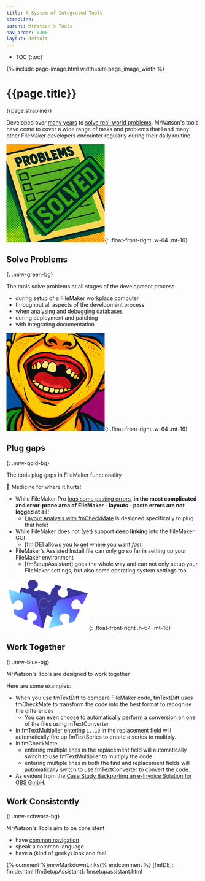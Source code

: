 ```yaml
---
title: A System of Integrated Tools
strapline: 
parent: MrWatson's Tools
nav_order: 0300
layout: default
---
```

- TOC
{:toc}

{% include page-image.html width=site.page_image_width %}

# {{page.title}}

{{page.strapline}}

Developed over [many years](the-history-of-mrwatsons-tools.html) to [solve real-world problems](solutions-to-daily-problems.html), MrWatson's tools have come to cover a wide range of tasks and problems that I and many other FileMaker developers encounter regularly during their daily routine.

![Problems Solved](/assets/images/problems-solved.png){: .float-front-right .w-64 .mt-16}

## Solve Problems

{: .mrw-green-bg}

The tools solve problems at all stages of the development process

- during setup of a FileMaker workplace computer
- throughout all aspects of the development process
- when analysing and debugging databases
- during deployment and patching
- with integrating documentation

![Plug Gaps](/assets/images/plug-gaps.png){: .float-front-right .w-64 .mt-16}

## Plug gaps

{: .mrw-gold-bg}

The tools plug gaps in FileMaker functionality

🤒 Medicine for where it hurts!

- While FileMaker Pro [logs some pasting errors](did-that-just-break.html), **in the most complicated and error-prone area of FileMaker - layouts - paste errors are not logged at all!**
  - [Layout Analysis with fmCheckMate](layout-analysis-with-fmcheckmate) is designed specifically to plug that hole!
- While FileMaker does not (yet) support **deep linking** into the FileMaker GUI
  - [fmIDE] allows you to get where you want *fast*.
- FileMaker's Assisted Install file can only go so far in setting up your FileMaker environment
  - [fmSetupAssistant] goes the whole way and can not only setup your FileMaker settings, but also some operating system settings too.

![Work Together](/assets/images/work-together.png){: .float-front-right .h-64 .mt-16}

## Work Together

{: .mrw-blue-bg}

MrWatson's Tools are designed to work together

Here are some examples:

- When you use fmTextDiff to compare FileMaker code, fmTextDiff uses fmCheckMate to transform the code into the best format to recognise the differences
  - You can even choose to automatically perform a conversion on one of the files using mTextConverter
- In fmTextMultiplier entering `1..10` in the replacement field will automatically fire up fmTextSeries to create a series to multiply.
- In fmCheckMate
  - entering multiple lines in the replacement field will automatically switch to use fmTextMultiplier to multiply the code.
  - entering multiple lines in both the find and replacement fields will automatically switch to use fmTextConverter to convert the code.
- As evident from the [Case Study Backporting an e-Invoice Solution for GBS GmbH](case-study-backporting-e-invoice-solution-gbs.html).

## Work Consistently

{: .mrw-schwarz-bg}

MrWatson's Tools aim to be consistent

- have [common navigation](navigation-menus-keys.html)
- speak a common language
- have a (kind of geeky) look and feel

{% comment %}mrwMarkdownLinks{% endcomment %}
[fmIDE]: fmide.html
[fmSetupAssistant]: fmsetupassistant.html
